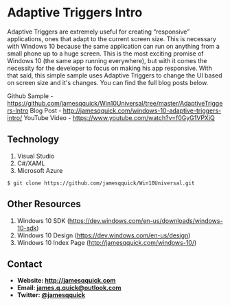 **Adaptive Triggers Intro**
======
Adaptive Triggers are extremely useful for creating “responsive” applications, ones that adapt to the current screen size. This is necessary with Windows 10 because the same application can run on anything from a small phone up to a huge screen. This is the most exciting promise of Windows 10 (the same app running everywhere), but with it comes the necessity for the developer to focus on making his app responsive. With that said, this simple sample uses Adaptive Triggers to change the UI based on screen size and it's changes. You can find the full blog posts below.

Github Sample - https://github.com/jamesqquick/Win10Universal/tree/master/AdaptiveTriggers-Intro 
Blog Post - http://jamesqquick.com/windows-10-adaptive-triggers-intro/ 
YouTube Video - https://www.youtube.com/watch?v=f0GyG1VPXiQ


## **Technology**

 1. Visual Studio
 2. C#/XAML
 3. Microsoft Azure

```$ git clone https://github.com/jamesqquick/Win10Universal.git ```

## **Other Resources**
1. Windows 10 SDK (https://dev.windows.com/en-us/downloads/windows-10-sdk)
2. Windows 10 Design (https://dev.windows.com/en-us/design)
3. Windows 10 Index Page (http://jamesqquick.com/windows-10/)



## **Contact** ##
* **Website: http://jamesqquick.com**
* **Email: james.q.quick@outlook.com**
* **Twitter: [@jamesqquick](https:**//**twitter.com/jamesqquick)** 

